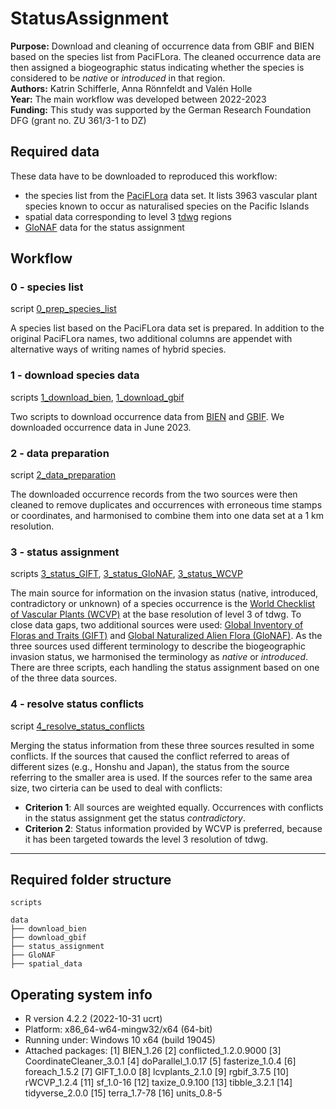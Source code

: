 # StatusAssignment

**Purpose:** Download and cleaning of occurrence data from GBIF and BIEN based on the species list from PaciFLora. The cleaned occurrence data are then assigned a biogeographic status indicating whether the species is considered to be _native_ or _introduced_ in that region. </br>
**Authors:** Katrin Schifferle, Anna Rönnfeldt and Valén Holle </br>
**Year:** The main workflow was developed between 2022-2023 </br>
**Funding:** This study was supported by the German Research Foundation DFG (grant no. ZU 361/3-1 to DZ)

## Required data

These data have to be downloaded to reproduced this workflow:
* the species list from the [PaciFLora](https://bdj.pensoft.net/article/67318/) data set. It lists 3963 vascular plant species known to occur as naturalised species on the Pacific Islands
* spatial data corresponding to level 3 [tdwg](https://github.com/tdwg/wgsrpd) regions
* [GloNAF](https://idata.idiv.de/DDM/Data/ShowData/257) data for the status assignment


## Workflow

### 0 - species list
script [0_prep_species_list](https://github.com/UP-macroecology/StatusAssignment/blob/main/scripts/0_prep_species_list.R) 

A species list based on the PaciFLora data set is prepared. In addition to the original PaciFLora names, two additional columns are appendet with alternative ways of writing names of hybrid species. 

### 1 - download species data 
scripts [1_download_bien](https://github.com/UP-macroecology/StatusAssignment/blob/main/scripts/1_download_bien.R), [1_download_gbif](https://github.com/UP-macroecology/StatusAssignment/blob/main/scripts/1_download_gbif.R)

Two scripts to download occurrence data from [BIEN](https://biendata.org/) and [GBIF](https://www.gbif.org/). We downloaded occurrence data in June 2023.

### 2 - data preparation 
script [2_data_preparation](https://github.com/UP-macroecology/StatusAssignment/blob/main/scripts/2_data_preparation.R)

The downloaded occurrence records from the two sources were then cleaned to remove duplicates and occurrences with erroneous time stamps or coordinates, and harmonised to combine them into one data set at a 1 km resolution. 

### 3 - status assignment
scripts [3_status_GIFT](https://github.com/UP-macroecology/StatusAssignment/blob/main/scripts/3_status_GIFT.R), [3_status_GloNAF](https://github.com/UP-macroecology/StatusAssignment/blob/main/scripts/3_status_GloNAF.R), [3_status_WCVP](https://github.com/UP-macroecology/StatusAssignment/blob/main/scripts/3_status_WCVP.R)

The main source for information on the invasion status (native, introduced, contradictory or unknown) of a species occurrence is the [World Checklist of Vascular Plants (WCVP)](http://www.plantsoftheworldonline.org/) at the base resolution of level 3 of tdwg. To close data gaps, two additional sources were used: [Global Inventory of Floras and Traits (GIFT)](https://gift.uni-goettingen.de/home) and [Global Naturalized Alien Flora (GloNAF)](https://glonaf.org/). As the three sources used different terminology to describe the biogeographic invasion status, we harmonised the terminology as _native_ or _introduced_. </br>
There are three scripts, each handling the status assignment based on one of the three data sources. 

### 4 - resolve status conflicts
script [4_resolve_status_conflicts](https://github.com/UP-macroecology/StatusAssignment/blob/main/scripts/4_resolve_status_conflicts.R)

Merging the status information from these three sources resulted in some conflicts. If the sources that caused the conflict referred to areas of different sizes (e.g., Honshu and Japan), the status from the source referring to the smaller area is used. If the sources refer to the same area size, two cirteria can be used to deal with conflicts:

* **Criterion 1**: All sources are weighted equally. Occurrences with conflicts in the status assignment get the status *contradictory*.
* **Criterion 2**: Status information provided by WCVP is preferred, because it has been targeted towards the level 3 resolution of tdwg.

---------------------------------------------------------------
**Required folder structure**
---------------------------------------------------------------

```
scripts

data
├── download_bien
├── download_gbif
├── status_assignment
├── GloNAF 
├── spatial_data

```
## Operating system info

* R version 4.2.2 (2022-10-31 ucrt)
* Platform: x86_64-w64-mingw32/x64 (64-bit)
* Running under: Windows 10 x64 (build 19045)
* Attached packages:  [1] BIEN_1.26 [2] conflicted_1.2.0.9000 [3] CoordinateCleaner_3.0.1 [4] doParallel_1.0.17 [5] fasterize_1.0.4 [6] foreach_1.5.2 [7] GIFT_1.0.0 [8] lcvplants_2.1.0 [9] rgbif_3.7.5 [10] rWCVP_1.2.4 [11] sf_1.0-16 [12] taxize_0.9.100 [13] tibble_3.2.1 [14] tidyverse_2.0.0 [15] terra_1.7-78 [16] units_0.8-5
